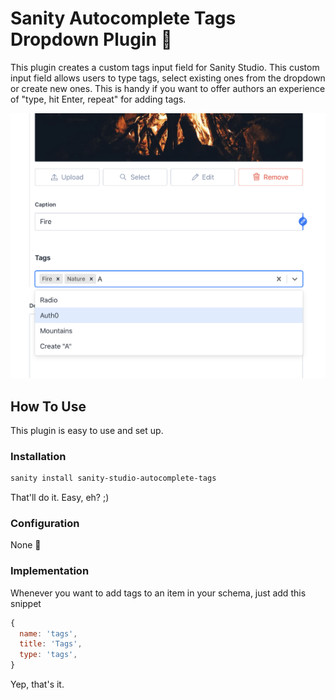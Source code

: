 # Sanity Autocomplete Tags Dropdown Plugin 🚀

This plugin creates a custom tags input field for Sanity Studio. This custom input field allows users to type tags, select existing ones from the dropdown or create new ones. This is handy if you want to offer authors an experience of "type, hit Enter, repeat" for adding tags.

![Plugin screenshot](/.github/screenshot.png)

## How To Use

This plugin is easy to use and set up.

### Installation

```bash
sanity install sanity-studio-autocomplete-tags
```

That'll do it. Easy, eh? ;)

### Configuration

None 💃

### Implementation

Whenever you want to add tags to an item in your schema, just add this snippet

```javascript
{
  name: 'tags',
  title: 'Tags',
  type: 'tags',
}
```

Yep, that's it.
